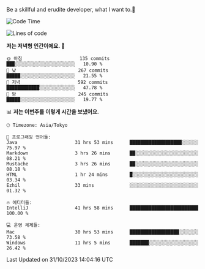 Be a skillful and erudite developer, what I want to.👶

<!--START_SECTION:waka-->
![Code Time](http://img.shields.io/badge/Code%20Time-67%20hrs%2056%20mins-blue)

![Lines of code](https://img.shields.io/badge/%EC%A0%80%EB%8A%94%20%EC%97%AC%ED%83%9C%EA%B9%8C%EC%A7%80%20-726.0%20thousand%20%EC%A4%84%EC%9D%98%20%EC%BD%94%EB%93%9C%EB%A5%BC%20%EC%9E%91%EC%84%B1%ED%96%88%EC%96%B4%EC%9A%94.-blue)

**저는 저녁형 인간이에요. 🦉** 

```text
🌞 아침                     135 commits         ███░░░░░░░░░░░░░░░░░░░░░░   10.90 % 
🌆 낮　                     267 commits         █████░░░░░░░░░░░░░░░░░░░░   21.55 % 
🌃 저녁                     592 commits         ████████████░░░░░░░░░░░░░   47.78 % 
🌙 밤　                     245 commits         █████░░░░░░░░░░░░░░░░░░░░   19.77 % 
```


📊 **저는 이번주를 이렇게 시간을 보냈어요.** 

```text
🕑︎ Timezone: Asia/Tokyo

💬 프로그래밍 언어들: 
Java                     31 hrs 53 mins      ███████████████████░░░░░░   75.97 % 
Markdown                 3 hrs 26 mins       ██░░░░░░░░░░░░░░░░░░░░░░░   08.21 % 
Mustache                 3 hrs 26 mins       ██░░░░░░░░░░░░░░░░░░░░░░░   08.18 % 
HTML                     1 hr 24 mins        █░░░░░░░░░░░░░░░░░░░░░░░░   03.34 % 
Ezhil                    33 mins             ░░░░░░░░░░░░░░░░░░░░░░░░░   01.32 % 

🔥 에디터들: 
IntelliJ                 41 hrs 58 mins      █████████████████████████   100.00 % 

💻 운영 체제들: 
Mac                      30 hrs 53 mins      ██████████████████░░░░░░░   73.58 % 
Windows                  11 hrs 5 mins       ███████░░░░░░░░░░░░░░░░░░   26.42 % 
```


 Last Updated on 31/10/2023 14:04:16 UTC
<!--END_SECTION:waka-->
